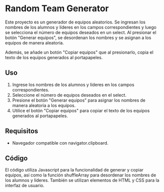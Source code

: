 # Random Team Generator

Este proyecto es un generador de equipos aleatorios. Se ingresan los nombres de los alumnos y líderes en los campos correspondientes y luego se selecciona el número de equipos deseados en un select. Al presionar el botón "Generar equipos", se desordenan los nombres y se asignan a los equipos de manera aleatoria.

Además, se añade un botón "Copiar equipos" que al presionarlo, copia el texto de los equipos generados al portapapeles.

## Uso

1.  Ingrese los nombres de los alumnos y líderes en los campos correspondientes.
2.  Seleccione el número de equipos deseados en el select.
3.  Presione el botón "Generar equipos" para asignar los nombres de manera aleatoria a los equipos.
4.  Utilice el botón "Copiar equipos" para copiar el texto de los equipos generados al portapapeles.

## Requisitos

-   Navegador compatible con navigator.clipboard.

## Código

El código utiliza Javascript para la funcionalidad de generar y copiar equipos, así como la función shuffleArray para desordenar los nombres de los alumnos y líderes. También se utilizan elementos de HTML y CSS para la interfaz de usuario.
